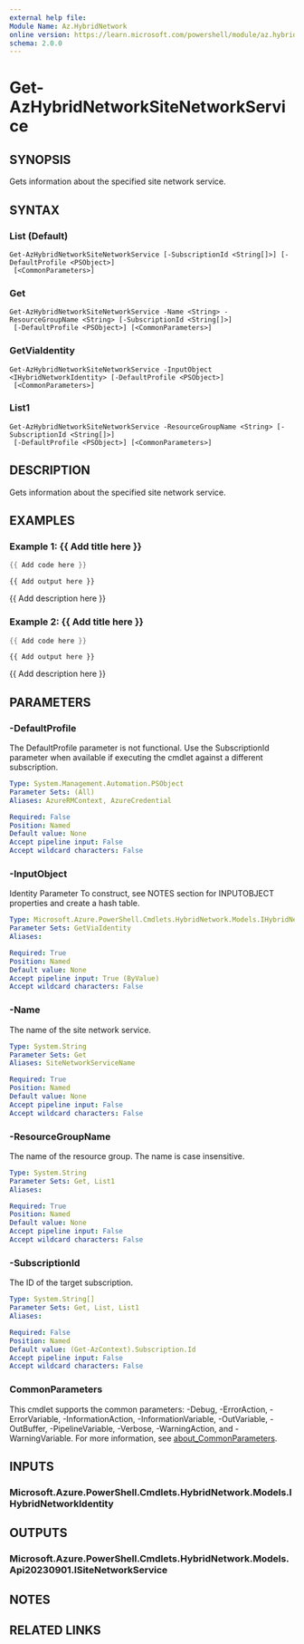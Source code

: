 ```yaml
---
external help file:
Module Name: Az.HybridNetwork
online version: https://learn.microsoft.com/powershell/module/az.hybridnetwork/get-azhybridnetworksitenetworkservice
schema: 2.0.0
---
```


# Get-AzHybridNetworkSiteNetworkService

## SYNOPSIS
Gets information about the specified site network service.

## SYNTAX

### List (Default)
```
Get-AzHybridNetworkSiteNetworkService [-SubscriptionId <String[]>] [-DefaultProfile <PSObject>]
 [<CommonParameters>]
```

### Get
```
Get-AzHybridNetworkSiteNetworkService -Name <String> -ResourceGroupName <String> [-SubscriptionId <String[]>]
 [-DefaultProfile <PSObject>] [<CommonParameters>]
```

### GetViaIdentity
```
Get-AzHybridNetworkSiteNetworkService -InputObject <IHybridNetworkIdentity> [-DefaultProfile <PSObject>]
 [<CommonParameters>]
```

### List1
```
Get-AzHybridNetworkSiteNetworkService -ResourceGroupName <String> [-SubscriptionId <String[]>]
 [-DefaultProfile <PSObject>] [<CommonParameters>]
```

## DESCRIPTION
Gets information about the specified site network service.

## EXAMPLES

### Example 1: {{ Add title here }}
```powershell
{{ Add code here }}
```

```output
{{ Add output here }}
```

{{ Add description here }}

### Example 2: {{ Add title here }}
```powershell
{{ Add code here }}
```

```output
{{ Add output here }}
```

{{ Add description here }}

## PARAMETERS

### -DefaultProfile
The DefaultProfile parameter is not functional.
Use the SubscriptionId parameter when available if executing the cmdlet against a different subscription.

```yaml
Type: System.Management.Automation.PSObject
Parameter Sets: (All)
Aliases: AzureRMContext, AzureCredential

Required: False
Position: Named
Default value: None
Accept pipeline input: False
Accept wildcard characters: False
```

### -InputObject
Identity Parameter
To construct, see NOTES section for INPUTOBJECT properties and create a hash table.

```yaml
Type: Microsoft.Azure.PowerShell.Cmdlets.HybridNetwork.Models.IHybridNetworkIdentity
Parameter Sets: GetViaIdentity
Aliases:

Required: True
Position: Named
Default value: None
Accept pipeline input: True (ByValue)
Accept wildcard characters: False
```

### -Name
The name of the site network service.

```yaml
Type: System.String
Parameter Sets: Get
Aliases: SiteNetworkServiceName

Required: True
Position: Named
Default value: None
Accept pipeline input: False
Accept wildcard characters: False
```

### -ResourceGroupName
The name of the resource group.
The name is case insensitive.

```yaml
Type: System.String
Parameter Sets: Get, List1
Aliases:

Required: True
Position: Named
Default value: None
Accept pipeline input: False
Accept wildcard characters: False
```

### -SubscriptionId
The ID of the target subscription.

```yaml
Type: System.String[]
Parameter Sets: Get, List, List1
Aliases:

Required: False
Position: Named
Default value: (Get-AzContext).Subscription.Id
Accept pipeline input: False
Accept wildcard characters: False
```

### CommonParameters
This cmdlet supports the common parameters: -Debug, -ErrorAction, -ErrorVariable, -InformationAction, -InformationVariable, -OutVariable, -OutBuffer, -PipelineVariable, -Verbose, -WarningAction, and -WarningVariable. For more information, see [about_CommonParameters](http://go.microsoft.com/fwlink/?LinkID=113216).

## INPUTS

### Microsoft.Azure.PowerShell.Cmdlets.HybridNetwork.Models.IHybridNetworkIdentity

## OUTPUTS

### Microsoft.Azure.PowerShell.Cmdlets.HybridNetwork.Models.Api20230901.ISiteNetworkService

## NOTES

## RELATED LINKS

